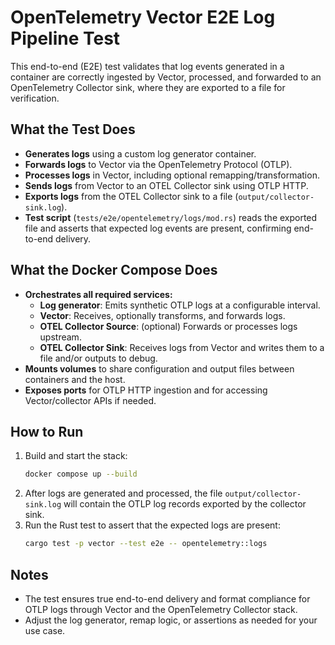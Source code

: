 # OpenTelemetry Vector E2E Log Pipeline Test

This end-to-end (E2E) test validates that log events generated in a container are correctly ingested by Vector, processed, and forwarded to an OpenTelemetry Collector sink, where they are exported to a file for verification.

## What the Test Does
- **Generates logs** using a custom log generator container.
- **Forwards logs** to Vector via the OpenTelemetry Protocol (OTLP).
- **Processes logs** in Vector, including optional remapping/transformation.
- **Sends logs** from Vector to an OTEL Collector sink using OTLP HTTP.
- **Exports logs** from the OTEL Collector sink to a file (`output/collector-sink.log`).
- **Test script** (`tests/e2e/opentelemetry/logs/mod.rs`) reads the exported file and asserts that expected log events are present, confirming end-to-end delivery.

## What the Docker Compose Does
- **Orchestrates all required services:**
  - **Log generator**: Emits synthetic OTLP logs at a configurable interval.
  - **Vector**: Receives, optionally transforms, and forwards logs.
  - **OTEL Collector Source**: (optional) Forwards or processes logs upstream.
  - **OTEL Collector Sink**: Receives logs from Vector and writes them to a file and/or outputs to debug.
- **Mounts volumes** to share configuration and output files between containers and the host.
- **Exposes ports** for OTLP HTTP ingestion and for accessing Vector/collector APIs if needed.

## How to Run
1. Build and start the stack:
   ```sh
   docker compose up --build
   ```
2. After logs are generated and processed, the file `output/collector-sink.log` will contain the OTLP log records exported by the collector sink.
3. Run the Rust test to assert that the expected logs are present:
   ```sh
   cargo test -p vector --test e2e -- opentelemetry::logs
   ```

## Notes
- The test ensures true end-to-end delivery and format compliance for OTLP logs through Vector and the OpenTelemetry Collector stack.
- Adjust the log generator, remap logic, or assertions as needed for your use case.

